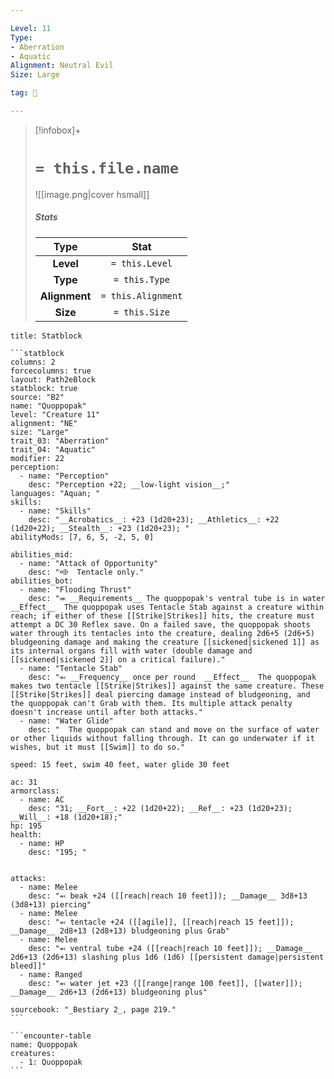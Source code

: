 ```yaml
---

Level: 11
Type:
- Aberration
- Aquatic
Alignment: Neutral Evil
Size: Large

tag: 👹

---
```


> [!infobox]+
> #  `= this.file.name`
> ![[image.png|cover hsmall]]
> ##### Stats
> Type | Stat |
> :---:|:---:|
> **Level** | `= this.Level` |
> **Type** | `= this.Type` |
> **Alignment** | `= this.Alignment` |
> **Size** | `= this.Size` |



````ad-info
title: Statblock

```statblock
columns: 2
forcecolumns: true
layout: Path2eBlock
statblock: true
source: "B2"
name: "Quoppopak"
level: "Creature 11"
alignment: "NE"
size: "Large"
trait_03: "Aberration"
trait_04: "Aquatic"
modifier: 22
perception:
  - name: "Perception"
    desc: "Perception +22; __low-light vision__;"
languages: "Aquan; "
skills:
  - name: "Skills"
    desc: "__Acrobatics__: +23 (1d20+23); __Athletics__: +22 (1d20+22); __Stealth__: +23 (1d20+23); "
abilityMods: [7, 6, 5, -2, 5, 0]

abilities_mid:
  - name: "Attack of Opportunity"
    desc: "⬲  Tentacle only."
abilities_bot:
  - name: "Flooding Thrust"
    desc: "⬺ __Requirements__ The quoppopak's ventral tube is in water  __Effect__  The quoppopak uses Tentacle Stab against a creature within reach; if either of these [[Strike|Strikes]] hits, the creature must attempt a DC 30 Reflex save. On a failed save, the quoppopak shoots water through its tentacles into the creature, dealing 2d6+5 (2d6+5) bludgeoning damage and making the creature [[sickened|sickened 1]] as its internal organs fill with water (double damage and [[sickened|sickened 2]] on a critical failure)."
  - name: "Tentacle Stab"
    desc: "⬻ __Frequency__ once per round  __Effect__  The quoppopak makes two tentacle [[Strike|Strikes]] against the same creature. These [[Strike|Strikes]] deal piercing damage instead of bludgeoning, and the quoppopak can't Grab with them. Its multiple attack penalty doesn't increase until after both attacks."
  - name: "Water Glide"
    desc: "  The quoppopak can stand and move on the surface of water or other liquids without falling through. It can go underwater if it wishes, but it must [[Swim]] to do so."

speed: 15 feet, swim 40 feet, water glide 30 feet

ac: 31
armorclass:
  - name: AC
    desc: "31; __Fort__: +22 (1d20+22); __Ref__: +23 (1d20+23); __Will__: +18 (1d20+18);"
hp: 195
health:
  - name: HP
    desc: "195; "


attacks:
  - name: Melee
    desc: "⬻ beak +24 ([[reach|reach 10 feet]]); __Damage__ 3d8+13 (3d8+13) piercing"
  - name: Melee
    desc: "⬻ tentacle +24 ([[agile]], [[reach|reach 15 feet]]); __Damage__ 2d8+13 (2d8+13) bludgeoning plus Grab"
  - name: Melee
    desc: "⬻ ventral tube +24 ([[reach|reach 10 feet]]); __Damage__ 2d6+13 (2d6+13) slashing plus 1d6 (1d6) [[persistent damage|persistent bleed]]"
  - name: Ranged
    desc: "⬻ water jet +23 ([[range|range 100 feet]], [[water]]); __Damage__ 2d6+13 (2d6+13) bludgeoning plus"

sourcebook: "_Bestiary 2_, page 219."
```

```encounter-table
name: Quoppopak
creatures:
  - 1: Quoppopak
```

````


